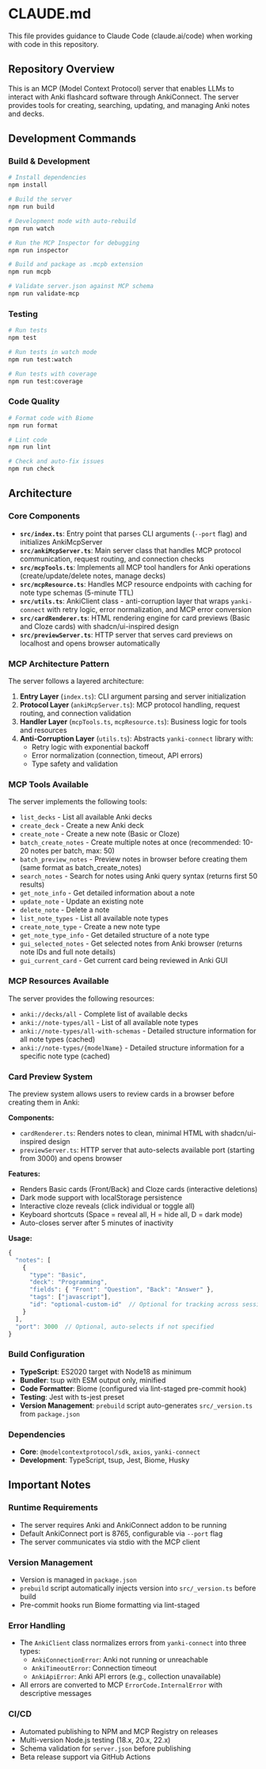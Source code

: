 # CLAUDE.md

This file provides guidance to Claude Code (claude.ai/code) when working with code in this repository.

## Repository Overview

This is an MCP (Model Context Protocol) server that enables LLMs to interact with Anki flashcard software through AnkiConnect. The server provides tools for creating, searching, updating, and managing Anki notes and decks.

## Development Commands

### Build & Development

```bash
# Install dependencies
npm install

# Build the server
npm run build

# Development mode with auto-rebuild
npm run watch

# Run the MCP Inspector for debugging
npm run inspector

# Build and package as .mcpb extension
npm run mcpb

# Validate server.json against MCP schema
npm run validate-mcp
```

### Testing

```bash
# Run tests
npm test

# Run tests in watch mode
npm run test:watch

# Run tests with coverage
npm run test:coverage
```

### Code Quality

```bash
# Format code with Biome
npm run format

# Lint code
npm run lint

# Check and auto-fix issues
npm run check
```

## Architecture

### Core Components

- **`src/index.ts`**: Entry point that parses CLI arguments (`--port` flag) and initializes AnkiMcpServer
- **`src/ankiMcpServer.ts`**: Main server class that handles MCP protocol communication, request routing, and connection checks
- **`src/mcpTools.ts`**: Implements all MCP tool handlers for Anki operations (create/update/delete notes, manage decks)
- **`src/mcpResource.ts`**: Handles MCP resource endpoints with caching for note type schemas (5-minute TTL)
- **`src/utils.ts`**: AnkiClient class - anti-corruption layer that wraps `yanki-connect` with retry logic, error normalization, and MCP error conversion
- **`src/cardRenderer.ts`**: HTML rendering engine for card previews (Basic and Cloze cards) with shadcn/ui-inspired design
- **`src/previewServer.ts`**: HTTP server that serves card previews on localhost and opens browser automatically

### MCP Architecture Pattern

The server follows a layered architecture:

1. **Entry Layer** (`index.ts`): CLI argument parsing and server initialization
2. **Protocol Layer** (`ankiMcpServer.ts`): MCP protocol handling, request routing, and connection validation
3. **Handler Layer** (`mcpTools.ts`, `mcpResource.ts`): Business logic for tools and resources
4. **Anti-Corruption Layer** (`utils.ts`): Abstracts `yanki-connect` library with:
   - Retry logic with exponential backoff
   - Error normalization (connection, timeout, API errors)
   - Type safety and validation

### MCP Tools Available

The server implements the following tools:
- `list_decks` - List all available Anki decks
- `create_deck` - Create a new Anki deck
- `create_note` - Create a new note (Basic or Cloze)
- `batch_create_notes` - Create multiple notes at once (recommended: 10-20 notes per batch, max: 50)
- `batch_preview_notes` - Preview notes in browser before creating them (same format as batch_create_notes)
- `search_notes` - Search for notes using Anki query syntax (returns first 50 results)
- `get_note_info` - Get detailed information about a note
- `update_note` - Update an existing note
- `delete_note` - Delete a note
- `list_note_types` - List all available note types
- `create_note_type` - Create a new note type
- `get_note_type_info` - Get detailed structure of a note type
- `gui_selected_notes` - Get selected notes from Anki browser (returns note IDs and full note details)
- `gui_current_card` - Get current card being reviewed in Anki GUI

### MCP Resources Available

The server provides the following resources:
- `anki://decks/all` - Complete list of available decks
- `anki://note-types/all` - List of all available note types
- `anki://note-types/all-with-schemas` - Detailed structure information for all note types (cached)
- `anki://note-types/{modelName}` - Detailed structure information for a specific note type (cached)

### Card Preview System

The preview system allows users to review cards in a browser before creating them in Anki:

**Components:**
- `cardRenderer.ts`: Renders notes to clean, minimal HTML with shadcn/ui-inspired design
- `previewServer.ts`: HTTP server that auto-selects available port (starting from 3000) and opens browser

**Features:**
- Renders Basic cards (Front/Back) and Cloze cards (interactive deletions)
- Dark mode support with localStorage persistence
- Interactive cloze reveals (click individual or toggle all)
- Keyboard shortcuts (Space = reveal all, H = hide all, D = dark mode)
- Auto-closes server after 5 minutes of inactivity

**Usage:**
```javascript
{
  "notes": [
    {
      "type": "Basic",
      "deck": "Programming",
      "fields": { "Front": "Question", "Back": "Answer" },
      "tags": ["javascript"],
      "id": "optional-custom-id"  // Optional for tracking across sessions
    }
  ],
  "port": 3000  // Optional, auto-selects if not specified
}
```

### Build Configuration

- **TypeScript**: ES2020 target with Node18 as minimum
- **Bundler**: tsup with ESM output only, minified
- **Code Formatter**: Biome (configured via lint-staged pre-commit hook)
- **Testing**: Jest with ts-jest preset
- **Version Management**: `prebuild` script auto-generates `src/_version.ts` from `package.json`

### Dependencies

- **Core**: `@modelcontextprotocol/sdk`, `axios`, `yanki-connect`
- **Development**: TypeScript, tsup, Jest, Biome, Husky

## Important Notes

### Runtime Requirements
- The server requires Anki and AnkiConnect addon to be running
- Default AnkiConnect port is 8765, configurable via `--port` flag
- The server communicates via stdio with the MCP client

### Version Management
- Version is managed in `package.json`
- `prebuild` script automatically injects version into `src/_version.ts` before build
- Pre-commit hooks run Biome formatting via lint-staged

### Error Handling
- The `AnkiClient` class normalizes errors from `yanki-connect` into three types:
  - `AnkiConnectionError`: Anki not running or unreachable
  - `AnkiTimeoutError`: Connection timeout
  - `AnkiApiError`: Anki API errors (e.g., collection unavailable)
- All errors are converted to MCP `ErrorCode.InternalError` with descriptive messages

### CI/CD
- Automated publishing to NPM and MCP Registry on releases
- Multi-version Node.js testing (18.x, 20.x, 22.x)
- Schema validation for `server.json` before publishing
- Beta release support via GitHub Actions